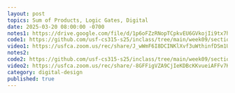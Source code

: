 ```yaml
---
layout: post
topics: Sum of Products, Logic Gates, Digital
date: 2025-03-20 08:00:00 -0700
notes1: https://drive.google.com/file/d/1p6oFZzRNopTCpkvEU6GVkojIi9tx7hq4/view?usp=sharing
code1: https://github.com/usf-cs315-s25/inclass/tree/main/week09/section01
video1: https://usfca.zoom.us/rec/share/J_wWmF6I8DCINKlXvf3uWthinfDSm1UmmzvvXuQKjduF39SrizW0Sy7HuSQHGcU._xvCIXGEclzjBi0O
notes2: 
code2: https://github.com/usf-cs315-s25/inclass/tree/main/week09/section02
video2: https://usfca.zoom.us/rec/share/-8GFFigVZA9CjIeKDBcKKvueiAFFv7KTDCyuXVWdH6X2gLIRMX0PaigLQYs7sZGF.oG-YJz_mGzOEFdNR
category: digital-design
published: true
---
```

